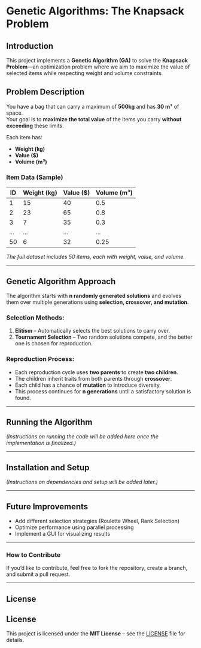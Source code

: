 # Genetic Algorithms: The Knapsack Problem

## Introduction  
This project implements a **Genetic Algorithm (GA)** to solve the **Knapsack Problem**—an optimization problem where we aim to maximize the value of selected items while respecting weight and volume constraints.

## Problem Description  
You have a bag that can carry a maximum of **500kg** and has **30 m³** of space.  
Your goal is to **maximize the total value** of the items you carry **without exceeding** these limits.  

Each item has:  
- **Weight (kg)**  
- **Value ($)**  
- **Volume (m³)**  

### **Item Data (Sample)**  

| ID  | Weight (kg) | Value ($) | Volume (m³) |
|-----|------------|----------|-------------|
| 1   | 15         | 40       | 0.5         |
| 2   | 23         | 65       | 0.8         |
| 3   | 7          | 35       | 0.3         |
| ... | ...        | ...      | ...         |
| 50  | 6         | 32       | 0.25        |

*The full dataset includes 50 items, each with weight, value, and volume.*  

---

## Genetic Algorithm Approach  
The algorithm starts with **n randomly generated solutions** and evolves them over multiple generations using **selection, crossover, and mutation**.  

### **Selection Methods:**  
1. **Elitism** – Automatically selects the best solutions to carry over.  
2. **Tournament Selection** – Two random solutions compete, and the better one is chosen for reproduction.  

### **Reproduction Process:**  
- Each reproduction cycle uses **two parents** to create **two children**.  
- The children inherit traits from both parents through **crossover**.  
- Each child has a chance of **mutation** to introduce diversity.  
- This process continues for **n generations** until a satisfactory solution is found.  

---

## Running the Algorithm  
*(Instructions on running the code will be added here once the implementation is finalized.)*  

---

## Installation and Setup  
*(Instructions on dependencies and setup will be added later.)*  

---

## Future Improvements  
- Add different selection strategies (Roulette Wheel, Rank Selection)  
- Optimize performance using parallel processing  
- Implement a GUI for visualizing results  

---

### **How to Contribute**  
If you’d like to contribute, feel free to fork the repository, create a branch, and submit a pull request.  

---

## License  
## License  
This project is licensed under the **MIT License** – see the [LICENSE](LICENSE) file for details.



